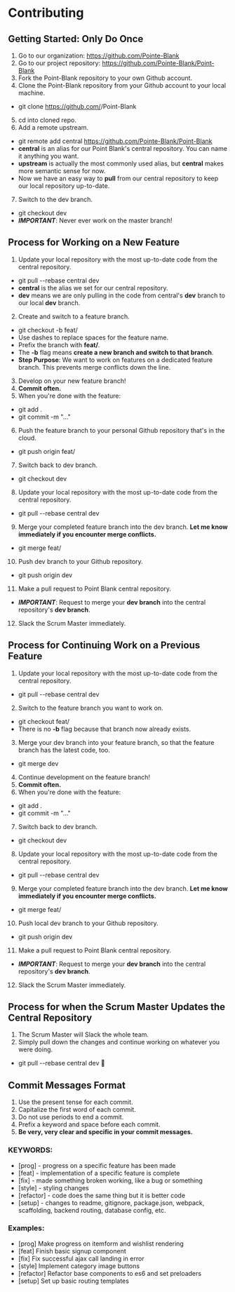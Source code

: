 # Contributing

## Getting Started: Only Do Once ##
1. Go to our organization: https://github.com/Pointe-Blank
2. Go to our project repository: https://github.com/Pointe-Blank/Point-Blank
3. Fork the Point-Blank repository to your own Github account.
4. Clone the Point-Blank repository from your Github account to your local machine.
  - git clone https://github.com/<your-github-username>/Point-Blank
5. cd into cloned repo.
6. Add a remote upstream. 
  - git remote add central https://github.com/Pointe-Blank/Point-Blank
  - **central** is an alias for our Point Blank's central repository. You can name it anything you want. 
  - **upstream** is actually the most commonly used alias, but **central** makes more semantic sense for now.
  - Now we have an easy way to **pull** from our central repository to keep our local repository up-to-date.
7. Switch to the dev branch.
  - git checkout dev
  - ***IMPORTANT***: Never ever work on the master branch!

## Process for Working on a New Feature ##
1. Update your local repository with the most up-to-date code from the central repository.
  - git pull --rebase central dev
  - **central** is the alias we set for our central repository.
  - **dev** means we are only pulling in the code from central's **dev** branch to our local **dev** branch. 
2. Create and switch to a feature branch.
  - git checkout -b feat/<feature-name>
  - Use dashes to replace spaces for the feature name.
  - Prefix the branch with **feat/**.
  - The **-b** flag means **create a new branch and switch to that branch**.
  - **Step Purpose**: We want to work on features on a dedicated feature branch. This prevents merge conflicts down the line.
3. Develop on your new feature branch!
4. **Commit often.**
5. When you're done with the feature:
  - git add .
  - git commit -m "..."
6. Push the feature branch to your personal Github repository that's in the cloud.
  - git push origin feat/<feature-name>
7. Switch back to dev branch.
  - git checkout dev
8. Update your local repository with the most up-to-date code from the central repository.
  - git pull --rebase central dev
9. Merge your completed feature branch into the dev branch. **Let me know immediately if you encounter merge conflicts.**
  - git merge feat/<feature-name>
10. Push dev branch to your Github repository.
  - git push origin dev
11. Make a pull request to Point Blank central repository.
  - ***IMPORTANT***: Request to merge your **dev branch** into the central repository's **dev branch**.
12. Slack the Scrum Master immediately.

## Process for Continuing Work on a Previous Feature ##
1. Update your local repository with the most up-to-date code from the central repository.
  - git pull --rebase central dev
2. Switch to the feature branch you want to work on.
  - git checkout feat/<feature-name>
  - There is no **-b** flag because that branch now already exists.
3. Merge your dev branch into your feature branch, so that the feature branch has the latest code, too.
  - git merge dev
4. Continue development on the feature branch!
5. **Commit often.**
6. When you're done with the feature:
  - git add .
  - git commit -m "..."
7. Switch back to dev branch.
  - git checkout dev
8. Update your local repository with the most up-to-date code from the central repository.
  - git pull --rebase central dev
9. Merge your completed feature branch into the dev branch. **Let me know immediately if you encounter merge conflicts.**
  - git merge feat/<feature-name>
10. Push local dev branch to your Github repository.
  - git push origin dev
11. Make a pull request to Point Blank central repository.
  - ***IMPORTANT***: Request to merge your **dev branch** into the central repository's **dev branch**.
12. Slack the Scrum Master immediately.

## Process for when the Scrum Master Updates the Central Repository ##
1. The Scrum Master will Slack the whole team.
2. Simply pull down the changes and continue working on whatever you were doing.
  - git pull --rebase central dev

## Commit Messages Format ##
1. Use the present tense for each commit.
2. Capitalize the first word of each commit.
3. Do not use periods to end a commit.
4. Prefix a keyword and space before each commit. 
4. **Be very, very clear and specific in your commit messages.**

### KEYWORDS: ###
- [prog] - progress on a specific feature has been made
- [feat] - implementation of a specific feature is complete
- [fix] - made something broken working, like a bug or something
- [style] - styling changes
- [refactor] - code does the same thing but it is better code
- [setup] - changes to readme, gitignore, package.json, webpack, scaffolding, backend routing, database config, etc.

### Examples: ###
- [prog] Make progress on itemform and wishlist rendering
- [feat] Finish basic signup component
- [fix] Fix successful ajax call landing in error
- [style] Implement category image buttons
- [refactor] Refactor base components to es6 and set preloaders
- [setup] Set up basic routing templates